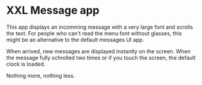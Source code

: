 # XXL Message app
This app displays an incomming message with a very large
font and scrolls the text. For people who can't read the
menu font without glasses, this might be an alternative
to the default messages UI app.

When arrived, new messages are displayed instantly on the screen.
When the message fully schrolled two times or
if you touch the screen, the default clock is loaded.

Nothing more, nothing less.

